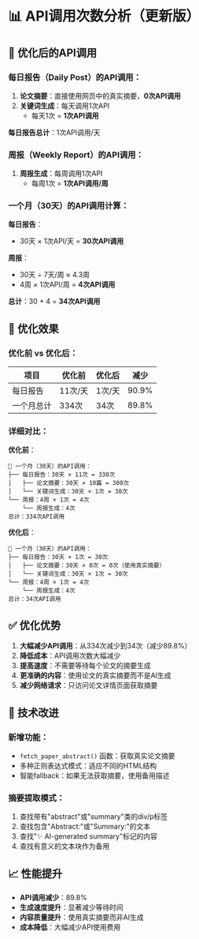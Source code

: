 # 📊 API调用次数分析（更新版）

## 🎯 优化后的API调用

### 每日报告（Daily Post）的API调用：

1. **论文摘要**：直接使用网页中的真实摘要，**0次API调用**
2. **关键词生成**：每天调用1次API
   - 每天1次 = **1次API调用**

**每日报告总计**：1次API调用/天

### 周报（Weekly Report）的API调用：

1. **周报生成**：每周调用1次API
   - 每周1次 = **1次API调用/周**

### 一个月（30天）的API调用计算：

**每日报告**：
- 30天 × 1次API/天 = **30次API调用**

**周报**：
- 30天 ÷ 7天/周 ≈ 4.3周
- 4周 × 1次API/周 = **4次API调用**

**总计**：30 + 4 = **34次API调用**

## 🎉 优化效果

### 优化前 vs 优化后：

| 项目 | 优化前 | 优化后 | 减少 |
|------|--------|--------|------|
| 每日报告 | 11次/天 | 1次/天 | 90.9% |
| 一个月总计 | 334次 | 34次 | 89.8% |

### 详细对比：

**优化前**：
```
📅 一个月（30天）的API调用：
├── 每日报告：30天 × 11次 = 330次
│   ├── 论文摘要：30天 × 10篇 = 300次
│   └── 关键词生成：30天 × 1次 = 30次
└── 周报：4周 × 1次 = 4次
    └── 周报生成：4次
总计：334次API调用
```

**优化后**：
```
📅 一个月（30天）的API调用：
├── 每日报告：30天 × 1次 = 30次
│   ├── 论文摘要：30天 × 0次 = 0次（使用真实摘要）
│   └── 关键词生成：30天 × 1次 = 30次
└── 周报：4周 × 1次 = 4次
    └── 周报生成：4次
总计：34次API调用
```

## ✅ 优化优势

1. **大幅减少API调用**：从334次减少到34次（减少89.8%）
2. **降低成本**：API调用次数大幅减少
3. **提高速度**：不需要等待每个论文的摘要生成
4. **更准确的内容**：使用论文的真实摘要而不是AI生成
5. **减少网络请求**：只访问论文详情页面获取摘要

## 🔧 技术改进

### 新增功能：
- `fetch_paper_abstract()` 函数：获取真实论文摘要
- 多种正则表达式模式：适应不同的HTML结构
- 智能fallback：如果无法获取摘要，使用备用描述

### 摘要提取模式：
1. 查找带有"abstract"或"summary"类的div/p标签
2. 查找包含"Abstract:"或"Summary:"的文本
3. 查找"✨ AI-generated summary"标记的内容
4. 查找有意义的文本块作为备用

## 📈 性能提升

- **API调用减少**：89.8%
- **生成速度提升**：显著减少等待时间
- **内容质量提升**：使用真实摘要而非AI生成
- **成本降低**：大幅减少API使用费用 